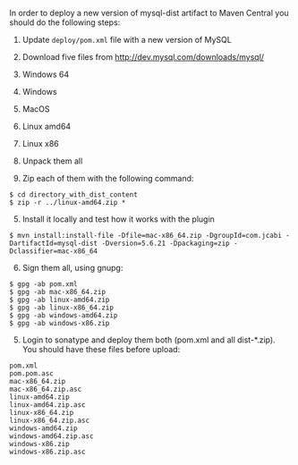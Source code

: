 In order to deploy a new version of mysql-dist artifact
to Maven Central you should do the following steps:

 1. Update `deploy/pom.xml` file with a new version of MySQL

 2. Download five files from http://dev.mysql.com/downloads/mysql/

   1. Windows 64
   2. Windows
   3. MacOS
   4. Linux amd64
   5. Linux x86

 3. Unpack them all

 4. Zip each of them with the following command:

```
$ cd directory_with_dist_content
$ zip -r ../linux-amd64.zip *
```

 5. Install it locally and test how it works with the plugin

```
$ mvn install:install-file -Dfile=mac-x86_64.zip -DgroupId=com.jcabi -DartifactId=mysql-dist -Dversion=5.6.21 -Dpackaging=zip -Dclassifier=mac-x86_64
```

 6. Sign them all, using gnupg:

```
$ gpg -ab pom.xml
$ gpg -ab mac-x86_64.zip
$ gpg -ab linux-amd64.zip
$ gpg -ab linux-x86_64.zip
$ gpg -ab windows-amd64.zip
$ gpg -ab windows-x86.zip
```

 5. Login to sonatype and deploy them both (pom.xml and all dist-*.zip). You
 should have these files before upload:

```
pom.xml
pom.pom.asc
mac-x86_64.zip
mac-x86_64.zip.asc
linux-amd64.zip
linux-amd64.zip.asc
linux-x86_64.zip
linux-x86_64.zip.asc
windows-amd64.zip
windows-amd64.zip.asc
windows-x86.zip
windows-x86.zip.asc
```
